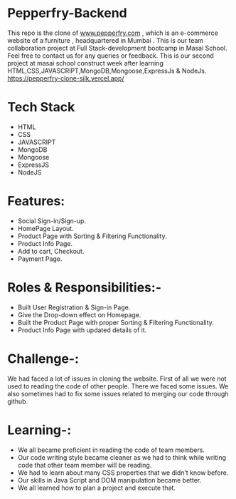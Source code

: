 # Pepperfry-Backend
This repo is the clone of www.pepperfry.com , which is an e-commerce website of a furniture , headquartered in Mumbai . This is our team collaboration project at Full Stack-development bootcamp in Masai School. Feel free to contact us for any queries or feedback.
This is our second project at masai school construct week after learning HTML,CSS,JAVASCRIPT,MongoDB,Mongoose,ExpressJs & NodeJs.
https://pepperfry-clone-silk.vercel.app/

# Tech Stack
* HTML
* CSS
* JAVASCRIPT
* MongoDB
* Mongoose
* ExpressJS
* NodeJS

# Features:
* Social Sign-in/Sign-up.
* HomePage Layout.
* Product Page with Sorting & Filtering Functionality.
* Product Info Page.
* Add to cart, Checkout. 
* Payment Page.


# Roles & Responsibilities:-
* Built User Registration & Sign-in Page.
* Give the Drop-down effect on Homepage.
* Built the Product Page with proper Sorting & Filtering Functionality.
* Product Info Page with updated details of it.



# Challenge-:
We had faced a lot of issues in cloning the website. First of all we were not used to reading the code of other people. There we faced some issues. We also sometimes had to fix some issues related to merging our code through github.

# Learning-:
* We all became proficient in reading the code of team members.
* Our code writing style became cleaner as we had to think while writing code that other team member will be reading.
* We had to learn about many CSS properties that we didn’t know before.
* Our skills in Java Script and DOM manipulation became better.
* We all learned how to plan a project and execute that.

